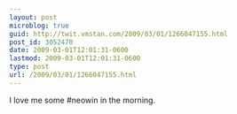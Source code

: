 ```yaml
---
layout: post
microblog: true
guid: http://twit.vmstan.com/2009/03/01/1266047155.html
post_id: 3052470
date: 2009-03-01T12:01:31-0600
lastmod: 2009-03-01T12:01:31-0600
type: post
url: /2009/03/01/1266047155.html
---
```

I love me some #neowin in the morning.
